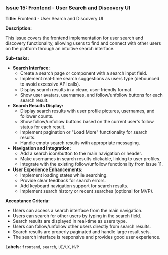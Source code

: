 ### Issue 15: Frontend - User Search and Discovery UI

**Title:** Frontend - User Search and Discovery UI

**Description:**

This issue covers the frontend implementation for user search and discovery functionality, allowing users to find and connect with other users on the platform through an intuitive search interface.

**Sub-tasks:**

- **Search Interface:**
  - Create a search page or component with a search input field.
  - Implement real-time search suggestions as users type (debounced to avoid excessive API calls).
  - Display search results in a clean, user-friendly format.
  - Show user avatars, usernames, and follow/unfollow buttons for each search result.
- **Search Results Display:**
  - Display search results with user profile pictures, usernames, and follower counts.
  - Show follow/unfollow buttons based on the current user's follow status for each result.
  - Implement pagination or "Load More" functionality for search results.
  - Handle empty search results with appropriate messaging.
- **Navigation and Integration:**
  - Add a search icon/button to the main navigation or header.
  - Make usernames in search results clickable, linking to user profiles.
  - Integrate with the existing follow/unfollow functionality from Issue 11.
- **User Experience Enhancements:**
  - Implement loading states while searching.
  - Provide clear feedback for search errors.
  - Add keyboard navigation support for search results.
  - Implement search history or recent searches (optional for MVP).

**Acceptance Criteria:**

- Users can access a search interface from the main navigation.
- Users can search for other users by typing in the search field.
- Search results are displayed in real-time as users type.
- Users can follow/unfollow other users directly from search results.
- Search results are properly paginated and handle large result sets.
- The search interface is responsive and provides good user experience.

**Labels:** `frontend`, `search`, `UI/UX`, `MVP`



